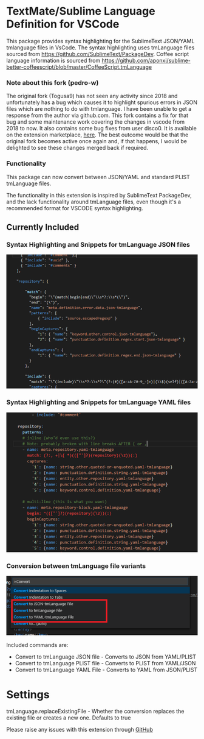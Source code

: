 # TextMate/Sublime Language Definition for VSCode

This package provides syntax highlighting for the SublimeText JSON/YAML tmlanguage files in VsCode. The syntax highlighting uses 
tmLanguage files sourced from https://github.com/SublimeText/PackageDev. Coffee script language information is sourced from https://github.com/aponxi/sublime-better-coffeescript/blob/master/CoffeeScript.tmLanguage

### Note about this fork (pedro-w)

The original fork (Togusa9) has not seen any activity since 2018 and unfortunately has a bug which causes it to highlight spurious errors in JSON files which are nothing to do with tmlanguage. I have been unable to get a response from the author via github.com.
This fork contains a fix for that bug and some maintenance work covering the changes in vscode from 2018 to now. It also contains some bug fixes from user disco0. It is available on the extension marketplace, [here](https://marketplace.visualstudio.com/items?itemName=pedro-w.tmlanguage).
The best outcome would be that the original fork becomes active once again and, if that happens, I would be delighted to see these changes merged back if required.

### Functionality

This package can now convert between JSON/YAML and standard PLIST tmLanguage files.
 
The functionality in this extension is inspired by SublimeText PackageDev, and the lack functionality around tmLanguage files, even though
it's a recommended format for VSCODE syntax highlighting.

## Currently Included

### Syntax Highlighting and Snippets for tmLanguage JSON files
![JSON-tmLanguage](/images/json_sample.png)

### Syntax Highlighting and Snippets for tmLanguage YAML files
![YAML-tmLanguage](/images/yaml_sample.png)

### Conversion between tmLanguage file variants
![Available Commands](/images/commands_sample.png)

Included commands are:
- Convert to tmLanguage JSON file - Converts to JSON from YAML/PLIST
- Convert to tmLanguage PLIST file - Converts to PLIST from YAML/JSON
- Convert to tmLanguage YAML File - Converts to YAML from JSON/PLIST

# Settings
tmLanguage.replaceExistingFile - Whether the conversion replaces the existing file or creates a new one. Defaults to true

Please raise any issues with this extension through [GitHub](https://github.com/pedro-w/vscode-tmlanguage/issues)
